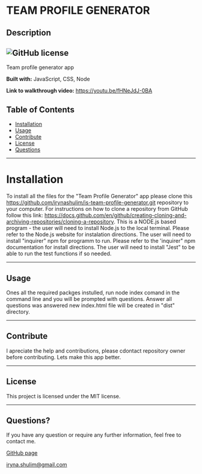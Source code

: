 # TEAM PROFILE GENERATOR
##  Description
 ![GitHub license](https://img.shields.io/badge/license-MIT-blue.svg)
 ---
 Team profile generator app

**Built with:**
    JavaScript, CSS, Node

**Link to walkthrough video:** https://youtu.be/fHNeJdJ-0BA

 ## Table of Contents
  * [Installation](#installation)
  * [Usage](#usage)
  * [Contribute](#contribute)
  * [License](#license)
  * [Questions](#questions)
  ---
  # Installation
  To install all the files for the "Team Profile Generator" app please clone this https://github.com/irynashulim/is-team-profile-generator.git repository to your computer. For instructions on how to clone a repository from GitHub follow this link: https://docs.github.com/en/github/creating-cloning-and-archiving-repositories/cloning-a-repository. This is a NODE.js based program - the user will need to install Node.js to the local terminal. Please refer to the Node.js website for instalation directions. The user will need to install "inquirer" npm for programm to run. Please refer to the 'inquirer" npm documentation for install directions. The user will need to install "Jest" to be able to run the test functions if so needed.
  
   ---
  ## Usage
  Ones all the required packges instulled, run node index comand in the command line and you will be prompted with questions. Answer all questions was answered  new index.html file will be created in "dist" directory. 
  
  ---
  ## Contribute
  I apreciate the help and contributions, please cdontact repository owner before contributing. Lets make this app better.
 
  ---
   ## License
This project is licensed under the MIT license.

---
 
## Questions?
  If you have any question or require any further information, feel free to contact me. 
  
  [GitHub page](https://github.com/irynashulim)

iryna.shulim@gmail.com
